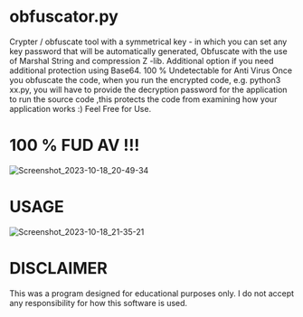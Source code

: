 # obfuscator.py

Crypter / obfuscate  tool  with a symmetrical key  - in which you can set any key password that will be automatically generated, Obfuscate with the use of Marshal String and compression Z -lib. Additional option if you need additional protection using Base64.
100 % Undetectable for Anti Virus
Once you obfuscate the code, when you run the encrypted code, e.g. python3 xx.py, you will have to provide the decryption password for the application to run the source code
,this protects the code from examining how your application works :)
Feel Free for Use.

# 100 % FUD AV !!!
![Screenshot_2023-10-18_20-49-34](https://github.com/En1gm4PL/Obfuscator.py/assets/147084979/95452768-dc37-4651-b80d-a7e92138f943)

# USAGE
![Screenshot_2023-10-18_21-35-21](https://github.com/En1gm4PL/Obfuscator.py/assets/147084979/8b3af1f1-187c-4575-89e2-d891d5e0b532)


# DISCLAIMER
This was a program designed for educational purposes only. 
I do not accept any responsibility for how this software is used.
